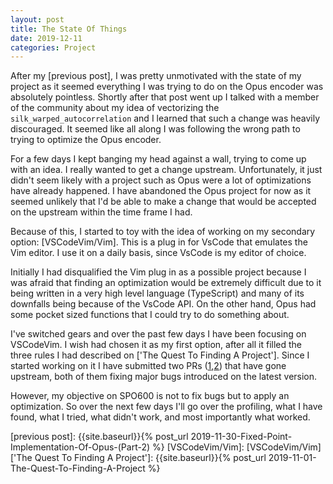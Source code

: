 ```yaml
---
layout: post
title: The State Of Things
date: 2019-12-11
categories: Project
---
```


After my [previous post], I was pretty unmotivated with the state of my project as it seemed everything I was trying to do on the Opus encoder was absolutely pointless. Shortly after that post went up I talked with a member of the community about my idea of vectorizing the `silk_warped_autocorrelation` and I learned that such a change was heavily discouraged. It seemed like all along I was following the wrong path to trying to optimize the Opus encoder. 

For a few days I kept banging my head against a wall, trying to come up with an idea. I really wanted to get a change upstream. Unfortunately, it just didn't seem likely with a project such as Opus were a lot of optimizations have already happened. I have abandoned the Opus project for now as it seemed unlikely that I'd be able to make a change that would be accepted on the upstream within the time frame I had. 

Because of this, I started to toy with the idea of working on my secondary option: [VSCodeVim/Vim]. This is a plug in for VsCode that emulates the Vim editor. I use it on a daily basis, since VsCode is my editor of choice. 

Initially I had disqualified the Vim plug in as a possible project because I was afraid that finding an optimization would be extremely difficult due to it being written in a very high level language (TypeScript) and many of its downfalls being because of the VsCode API. On the other hand, Opus had some pocket sized functions that I could try to do something about.

I've switched gears and over the past few days I have been focusing on VSCodeVim. I wish had chosen it as my first option, after all it filled the three rules I had described on ['The Quest To Finding A Project']. Since I started working on it I have submitted two PRs ([1],[2]) that have gone upstream, both of them fixing major bugs introduced on the latest version.

However, my objective on SPO600 is not to fix bugs but to apply an optimization. So over the next few days I'll go over the profiling, what I have found, what I tried, what didn't work, and most importantly what worked.


[previous post]: {{site.baseurl}}{% post_url 2019-11-30-Fixed-Point-Implementation-Of-Opus-(Part-2) %}
[VSCodeVim/Vim]: [VSCodeVim/Vim]
['The Quest To Finding A Project']: {{site.baseurl}}{% post_url 2019-11-01-The-Quest-To-Finding-A-Project %}

[1]:https://github.com/VSCodeVim/Vim/pull/4335
[2]:https://github.com/VSCodeVim/Vim/pull/4337